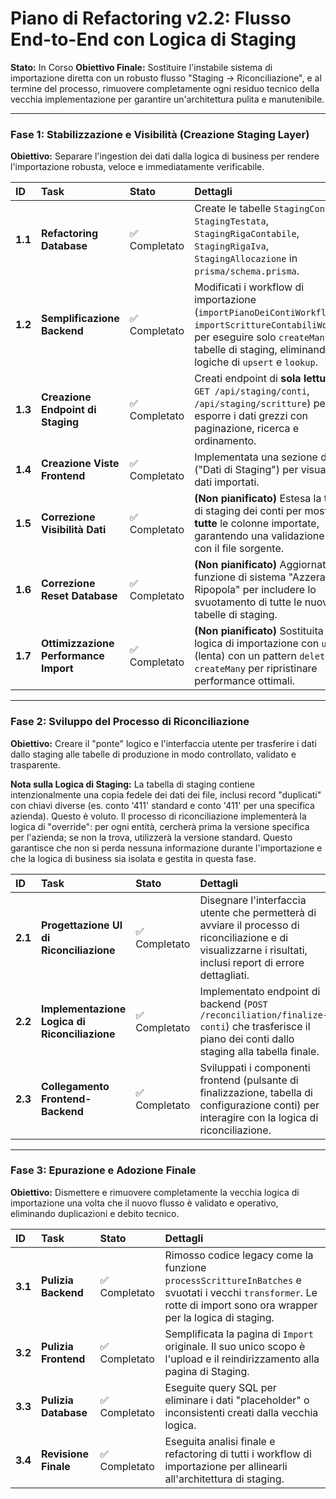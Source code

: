 # Piano di Refactoring v2.2: Flusso End-to-End con Logica di Staging

**Stato:** In Corso
**Obiettivo Finale:** Sostituire l'instabile sistema di importazione diretta con un robusto flusso "Staging -> Riconciliazione", e al termine del processo, rimuovere completamente ogni residuo tecnico della vecchia implementazione per garantire un'architettura pulita e manutenibile.

---

### **Fase 1: Stabilizzazione e Visibilità (Creazione Staging Layer)**
**Obiettivo:** Separare l'ingestion dei dati dalla logica di business per rendere l'importazione robusta, veloce e immediatamente verificabile.

| ID | Task | Stato | Dettagli |
| :-- | :--- | :--- | :--- |
| **1.1**| **Refactoring Database** | ✅ Completato | Create le tabelle `StagingConto`, `StagingTestata`, `StagingRigaContabile`, `StagingRigaIva`, `StagingAllocazione` in `prisma/schema.prisma`. |
| **1.2**| **Semplificazione Backend** | ✅ Completato | Modificati i workflow di importazione (`importPianoDeiContiWorkflow`, `importScrittureContabiliWorkflow`) per eseguire solo `createMany` sulle tabelle di staging, eliminando logiche di `upsert` e `lookup`. |
| **1.3**| **Creazione Endpoint di Staging** | ✅ Completato | Creati endpoint di **sola lettura** (es. `GET /api/staging/conti`, `/api/staging/scritture`) per esporre i dati grezzi con paginazione, ricerca e ordinamento. |
| **1.4**| **Creazione Viste Frontend** | ✅ Completato | Implementata una sezione dedicata ("Dati di Staging") per visualizzare i dati importati. |
| **1.5**| **Correzione Visibilità Dati** | ✅ Completato | **(Non pianificato)** Estesa la tabella di staging dei conti per mostrare **tutte** le colonne importate, garantendo una validazione 1:1 con il file sorgente. |
| **1.6**| **Correzione Reset Database** | ✅ Completato | **(Non pianificato)** Aggiornata la funzione di sistema "Azzera e Ripopola" per includere lo svuotamento di tutte le nuove tabelle di staging. |
| **1.7**| **Ottimizzazione Performance Import**| ✅ Completato | **(Non pianificato)** Sostituita la logica di importazione con `upsert` (lenta) con un pattern `deleteMany` + `createMany` per ripristinare performance ottimali. |


---

### **Fase 2: Sviluppo del Processo di Riconciliazione**
**Obiettivo:** Creare il "ponte" logico e l'interfaccia utente per trasferire i dati dallo staging alle tabelle di produzione in modo controllato, validato e trasparente.

**Nota sulla Logica di Staging:** La tabella di staging contiene intenzionalmente una copia fedele dei dati dei file, inclusi record "duplicati" con chiavi diverse (es. conto '411' standard e conto '411' per una specifica azienda). Questo è voluto. Il processo di riconciliazione implementerà la logica di "override": per ogni entità, cercherà prima la versione specifica per l'azienda; se non la trova, utilizzerà la versione standard. Questo garantisce che non si perda nessuna informazione durante l'importazione e che la logica di business sia isolata e gestita in questa fase.

| ID | Task | Stato | Dettagli |
| :-- | :--- | :--- | :--- |
| **2.1**| **Progettazione UI di Riconciliazione** | ✅ Completato | Disegnare l'interfaccia utente che permetterà di avviare il processo di riconciliazione e di visualizzarne i risultati, inclusi report di errore dettagliati. |
| **2.2**| **Implementazione Logica di Riconciliazione** | ✅ Completato | Implementato endpoint di backend (`POST /reconciliation/finalize-conti`) che trasferisce il piano dei conti dallo staging alla tabella finale. |
| **2.3**| **Collegamento Frontend-Backend** | ✅ Completato | Sviluppati i componenti frontend (pulsante di finalizzazione, tabella di configurazione conti) per interagire con la logica di riconciliazione. |

---

### **Fase 3: Epurazione e Adozione Finale**
**Obiettivo:** Dismettere e rimuovere completamente la vecchia logica di importazione una volta che il nuovo flusso è validato e operativo, eliminando duplicazioni e debito tecnico.

| ID | Task | Stato | Dettagli |
| :-- | :--- | :--- | :--- |
| **3.1**| **Pulizia Backend** | ✅ Completato | Rimosso codice legacy come la funzione `processScrittureInBatches` e svuotati i vecchi `transformer`. Le rotte di import sono ora wrapper per la logica di staging. |
| **3.2**| **Pulizia Frontend** | ✅ Completato | Semplificata la pagina di `Import` originale. Il suo unico scopo è l'upload e il reindirizzamento alla pagina di Staging. |
| **3.3**| **Pulizia Database** | ✅ Completato | Eseguite query SQL per eliminare i dati "placeholder" o inconsistenti creati dalla vecchia logica. |
| **3.4**| **Revisione Finale** | ✅ Completato | Eseguita analisi finale e refactoring di tutti i workflow di importazione per allinearli all'architettura di staging. | 